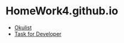 # HomeWork4.github.io

* [Okulist ](https://nikita1999ua.github.io/HomeWork4.github.io/)
* [Task for Developer](https://github.com/Nikita1999UA/TaskDeveloper.github.io)
